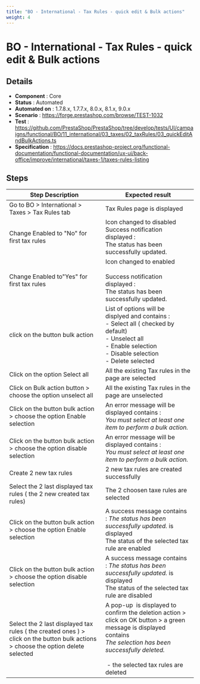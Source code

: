 ```yaml
---
title: "BO - International - Tax Rules - quick edit & Bulk actions"
weight: 4
---
```


# BO - International - Tax Rules - quick edit & Bulk actions
## Details
* **Component** : Core
* **Status** : Automated
* **Automated on** : 1.7.8.x, 1.7.7.x, 8.0.x, 8.1.x, 9.0.x
* **Scenario** : https://forge.prestashop.com/browse/TEST-1032
* **Test** : https://github.com/PrestaShop/PrestaShop/tree/develop/tests/UI/campaigns/functional/BO/11_international/03_taxes/02_taxRules/03_quickEditAndBulkActions.ts
* **Specification** : https://docs.prestashop-project.org/functional-documentation/functional-documentation/ux-ui/back-office/improve/international/taxes-1/taxes-rules-listing

## Steps
| Step Description | Expected result |
| ----- | ----- |
| Go to BO > International > Taxes > Tax Rules tab | Tax Rules page is displayed |
| Change Enabled to "No" for first tax rules | Icon changed to disabled<br>Success notification displayed : <br>The status has been successfully updated. |
| Change Enabled to"Yes" for first tax rules | Icon changed to enabled<br><br>Success notification displayed : <br>The status has been successfully updated. |
| click on the button bulk action | List of options will be  displyed and contains : <br> - Select all ( checked by default) <br> - Unselect all <br> - Enable selection <br> - Disable selection <br> - Delete selected |
| Click on the option Select all | All the existing Tax rules in the page are selected |
| Click on Bulk action button > choose the option unselect all | All the existing Tax rules in the page are unselected |
| Click on the button bulk action > choose the option Enable selection | An error message will be displayed contains : <br>_You must select at least one item to perform a bulk action._ |
| Click on the button bulk action > choose the option disable selection | An error message will be displayed contains : <br>_You must select at least one item to perform a bulk action._ |
| Create 2 new tax rules | 2 new tax rules are created successfully |
| Select the 2 last displayed tax rules ( the 2 new created tax rules) | The 2 choosen taxe rules are selected |
| Click on the button bulk action > choose the option Enable selection | A success message contains : _The status has been successfully updated._ is displayed<br>The status of the selected tax rule are enabled |
| Click on the button bulk action > choose the option disable selection | A success message contains : _The status has been successfully updated._ is displayed<br>The status of the selected tax rule are disabled |
| Select the 2 last displayed tax rules ( the created ones ) > click on the button bulk actions > choose the option delete selected | A pop-up  is displayed to confirm the deletion action > click on OK button > a green message is displayed  contains<br>_The selection has been successfully deleted._<br> <br> - the selected tax rules are deleted |
